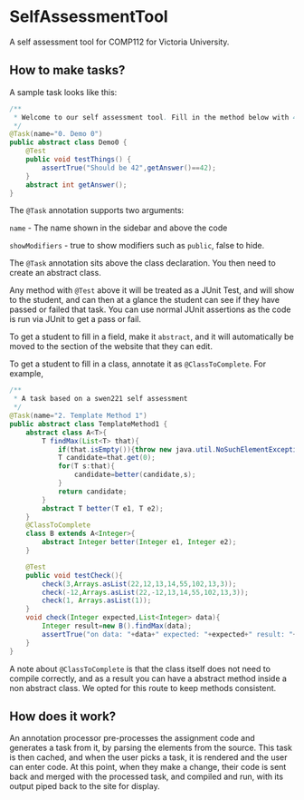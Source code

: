 # SelfAssessmentTool
A self assessment tool for COMP112 for Victoria University.
## How to make tasks?
A sample task looks like this:
```java
/**
 * Welcome to our self assessment tool. Fill in the method below with 42 to pass this test.
 */
@Task(name="0. Demo 0")
public abstract class Demo0 {
    @Test
    public void testThings() {
        assertTrue("Should be 42",getAnswer()==42);
    }
    abstract int getAnswer();
}

```
The `@Task` annotation supports two arguments: 

`name` - The name shown in the sidebar and above the code

`showModifiers` - true to show modifiers such as `public`, false to hide.

The `@Task` annotation sits above the class declaration. 
You then need to create an abstract class.

Any method with `@Test` above it will be treated as a JUnit Test, and will show
to the student, and can then at a glance the student can see if they have passed
or failed that task. You can use normal JUnit assertions as the code
is run via JUnit to get a pass or fail.

To get a student to fill in a field, make it `abstract`, and it will automatically
be moved to the section of the website that they can edit.

To get a student to fill in a class, annotate it as `@ClassToComplete`.
For example, 
```java
/**
 * A task based on a swen221 self assessment
 */
@Task(name="2. Template Method 1")
public abstract class TemplateMethod1 {
    abstract class A<T>{
        T findMax(List<T> that){
            if(that.isEmpty()){throw new java.util.NoSuchElementException();}
            T candidate=that.get(0);
            for(T s:that){
                candidate=better(candidate,s);
            }
            return candidate;
        }
        abstract T better(T e1, T e2);
    }
    @ClassToComplete
    class B extends A<Integer>{
        abstract Integer better(Integer e1, Integer e2);
    }

    @Test
    public void testCheck(){
        check(3,Arrays.asList(22,12,13,14,55,102,13,3));
        check(-12,Arrays.asList(22,-12,13,14,55,102,13,3));
        check(1, Arrays.asList(1));
    }
    void check(Integer expected,List<Integer> data){
        Integer result=new B().findMax(data);
        assertTrue("on data: "+data+" expected: "+expected+" result: "+result, expected.equals(result));
    }
}
```
A note about `@ClassToComplete` is that the class itself does not need to compile correctly, and as a result you can
have a abstract method inside a non abstract class. We opted for this route to keep methods consistent.
## How does it work?
An annotation processor pre-processes the assignment code and generates a task from it, by parsing the elements from the source. 
This task is then cached, and when the user picks a task, it is rendered and the user can enter code. At this point, when they
make a change, their code is sent back and merged with the processed task, and compiled and run, with its output piped back to 
the site for display.
